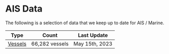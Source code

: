 # AIS Data

The following is a selection of data that we keep up to date for AIS / Marine.

|Type|Count|Last Update|
|----|-----|-----------|
|[Vessels](vessels.csv)|66,282 vessels|May 15th, 2023|
